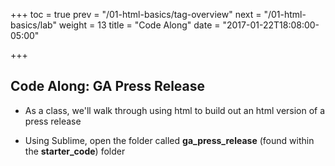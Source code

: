 +++
toc = true
prev = "/01-html-basics/tag-overview"
next = "/01-html-basics/lab"
weight = 13
title = "Code Along"
date = "2017-01-22T18:08:00-05:00"

+++

## Code Along: GA Press Release

- As a class, we'll walk through using html to build out an html version of a press release

- Using Sublime, open the folder called **ga_press_release** (found within the **starter_code**) folder
